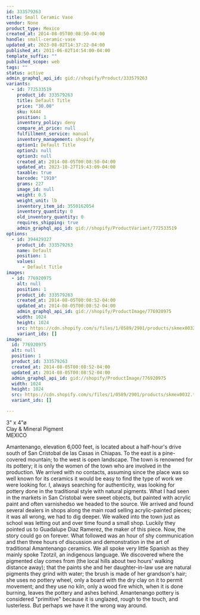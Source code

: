 ```yaml
---
id: 333579263
title: Small Ceramic Vase
vendor: None
product_type: Mexico
created_at: 2014-08-05T00:08:50-04:00
handle: small-ceramic-vase
updated_at: 2023-08-02T14:37:22-04:00
published_at: 2011-06-02T14:54:00-04:00
template_suffix: ""
published_scope: web
tags: ""
status: active
admin_graphql_api_id: gid://shopify/Product/333579263
variants:
  - id: 772533519
    product_id: 333579263
    title: Default Title
    price: "30.00"
    sku: K444
    position: 1
    inventory_policy: deny
    compare_at_price: null
    fulfillment_service: manual
    inventory_management: shopify
    option1: Default Title
    option2: null
    option3: null
    created_at: 2014-08-05T00:08:50-04:00
    updated_at: 2023-10-27T19:43:09-04:00
    taxable: true
    barcode: "1910"
    grams: 227
    image_id: null
    weight: 0.5
    weight_unit: lb
    inventory_item_id: 3550162054
    inventory_quantity: 0
    old_inventory_quantity: 0
    requires_shipping: true
    admin_graphql_api_id: gid://shopify/ProductVariant/772533519
options:
  - id: 394429327
    product_id: 333579263
    name: Default
    position: 1
    values:
      - Default Title
images:
  - id: 776920975
    alt: null
    position: 1
    product_id: 333579263
    created_at: 2014-08-05T00:08:52-04:00
    updated_at: 2014-08-05T00:08:52-04:00
    admin_graphql_api_id: gid://shopify/ProductImage/776920975
    width: 1024
    height: 1024
    src: https://cdn.shopify.com/s/files/1/0589/2901/products/skmex0032.tif.jpeg?v=1407211732
    variant_ids: []
image:
  id: 776920975
  alt: null
  position: 1
  product_id: 333579263
  created_at: 2014-08-05T00:08:52-04:00
  updated_at: 2014-08-05T00:08:52-04:00
  admin_graphql_api_id: gid://shopify/ProductImage/776920975
  width: 1024
  height: 1024
  src: https://cdn.shopify.com/s/files/1/0589/2901/products/skmex0032.tif.jpeg?v=1407211732
  variant_ids: []

---
```


3" x 4"ø  
Clay & Mineral Pigment  
MEXICO

Amantenango, elevation 6,000 feet, is located about a half-hour's drive south of San Cristobal de las Casas in Chiapas. To the east is a pine-covered mountain; to the west is open landscape. The town is renowned for its pottery; it is only the women of the town who are involved in the production. We arrived with no contacts, assuming since the place was so well known for its ceramics it would be easy to find the type of work we were looking for. I, always searching for authenticity, was looking for pottery done in the traditional style with natural pigments. What I had seen in the markets in San Cristobal were sweet objects, but painted with acrylic paint and often varnishedso we headed to the source. We arrived and found several dealers in shops along the main road selling acrylic-painted pieces; it was all wrong, we had to dig deeper. We walked into the town just as school was letting out and over time found a small shop. Luckily they pointed us to Guadalupe Diaz Ramerez, the maker of this piece. Now, the story could go on forever. What followed was an hour of shy communication and then three hours of discussion and demonstration in the art of traditional Amantenango ceramics. We all spoke very little Spanish as they mainly spoke Tzotzil, an indigenous language. We discovered where the pigmented clay comes from (the local hills about two hours' walking distance away); that the paints she and her daughter-in-law use are natural pigments they grind with water; the brush is made of her grandson's hair; she uses no pottery wheel, only a board with the dry clay on it to permit movement; and they use no kiln, only a wood fire which, when it is done burning, leaves the pottery and ashes behind. Amantenango pottery is considered "primitive" because it is unglazed, rough to the touch, and lusterless. But perhaps we have it the wrong way around.